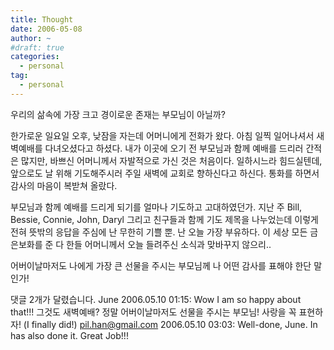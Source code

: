 ```yaml
---
title: Thought
date: 2006-05-08
author: ~
#draft: true
categories:
  - personal
tag:
  - personal
---
```




우리의 삶속에 가장 크고 경이로운 존재는 부모님이 아닐까?

한가로운 일요일 오후, 낮잠을 자는데 어머니에게 전화가 왔다.
아침 일찍 일어나셔서 새벽예배를 다녀오셨다고 하셨다.
내가 이곳에 오기 전 부모님과 함께 예배를 드리러 간적은 많지만, 바쁘신 어머니께서 자발적으로 가신 것은 처음이다.
일하시느라 힘드실텐데, 앞으로도 날 위해 기도해주시러 주일 새벽에 교회로 향하신다고 하신다.
통화를 하면서 감사의 마음이 복받쳐 올랐다.

부모님과 함께 예배를 드리게 되기를 얼마나 기도하고 고대하였던가. 
지난 주 Bill, Bessie, Connie, John, Daryl 그리고 친구들과 함께 기도 제목을 나누었는데 이렇게 전혀 뜻밖의 응답을 주심에 난 무한히 기쁠 뿐.
난 오늘 가장 부유하다. 이 세상 모든 금은보화를 준 다 한들 어머니께서 오늘 들려주신 소식과 맞바꾸지 않으리..

어버이날마저도 나에게 가장 큰 선물을 주시는 부모님께 나 어떤 감사를 표해야 한단 말인가!


 댓글  2개가 달렸습니다.
June 2006.05.10 01:15: 
Wow I am so happy about that!!! 그것도 새벽예배? 정말 어버이날마저도 선물을 주시는 부모님! 사랑을 꼭 표현하자! (I finally did!)
pil.han@gmail.com 2006.05.10 03:03: 
Well-done, June. In has also done it. Great Job!!!




